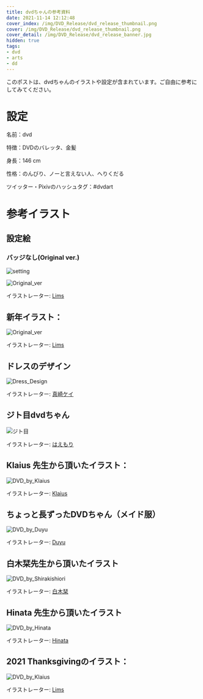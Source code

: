 ```yaml
---
title: dvdちゃんの参考資料
date: 2021-11-14 12:12:48
cover_index: /img/DVD_Release/dvd_release_thumbnail.png
cover: /img/DVD_Release/dvd_release_thumbnail.png
cover_detail: /img/DVD_Release/dvd_release_banner.jpg
hidden: true
tags:
- dvd
- arts
- dd
---
```


このポストは、dvdちゃんのイラストや設定が含まれています。ご自由に参考にしてみてください。

# 設定

名前：dvd

特徴：DVDのバレッタ、金髪

身長：146 cm

性格：のんびり、ノーと言えない人、へりくだる

ツイッター・Pixivのハッシュタグ：#dvdart

# 参考イラスト

## 設定絵

### バッジなし(Original ver.)

![setting](/img/setting_lite.png)

[//]: # (### バッジあり&#40;Alternative ver.&#41;)

[//]: # ()
[//]: # (![setting]&#40;/img/setting_mini.png&#41;)



![Original_ver](/img/DVD_Release/dvd_release.png)

イラストレーター: [Lims](https://www.pixiv.net/users/17325861)

## 新年イラスト：

![Original_ver](/img/DVD_2022_New_Year/DVD_2022_New_Year.png)

イラストレーター: [Lims](https://www.pixiv.net/users/17325861)

## ドレスのデザイン

![Dress_Design](/img/DVD_by_MasakiKei/DressDesign.png)

イラストレーター: [真崎ケイ](https://twitter.com/masaki_kei)

## ジト目dvdちゃん

![ジト目](/img/DVD_by_Haemori/DVD_by_Haemori.png)

イラストレーター: [はえもり](https://twitter.com/haemori_ako)

## Klaius 先生から頂いたイラスト：

![DVD_by_Klaius](/img/DVD_by_Klaius/DVD_by_Klaius.png)

イラストレーター: [Klaius](https://twitter.com/Klaius)

## ちょっと長ずったDVDちゃん（メイド服）

![DVD_by_Duyu](/img/DVD_by_Duyu/DVD_by_Duyu.png)

イラストレーター: [Duyu](https://twitter.com/hd_1735)

## 白木栞先生から頂いたイラスト

![DVD_by_Shirakishiori](/img/DVD_by_Shirakishiori/DVD_by_Shirakishiori_2.png)

イラストレーター: [白木栞](https://twitter.com/shirakishiori)

## Hinata 先生から頂いたイラスト

![DVD_by_Hinata](/img/DVD_by_hinata/DVD_by_hinata.png)

イラストレーター: [Hinata](https://twitter.com/hinata_0423_)

## 2021 Thanksgivingのイラスト：

![DVD_by_Klaius](/img/DVD_Thanksgiving/DVD_Thanksgiving.png)

イラストレーター: [Lims](https://www.pixiv.net/users/17325861)
